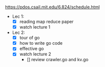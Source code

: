 https://pdos.csail.mit.edu/6.824/schedule.html

- Lec 1:
	- [x] reading map reduce paper
	- [x] watch lecture 1
- Lec 2:
	- [x] tour of go
	- [x] how to write go code 
	- [x] effective go
	- [x] watch lecture 2
		- [] review crawler.go and kv.go
